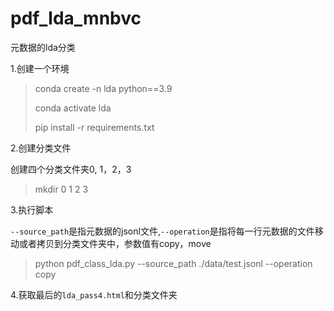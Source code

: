 # pdf_lda_mnbvc
元数据的lda分类

1.创建一个环境

> conda create -n lda python==3.9
>
> conda activate lda
>
> pip install -r requirements.txt

2.创建分类文件

创建四个分类文件夹0, 1，2，3

> mkdir 0 1 2 3

3.执行脚本

`--source_path`是指元数据的jsonl文件,`--operation`是指将每一行元数据的文件移动或者拷贝到分类文件夹中，参数值有copy，move

> python pdf_class_lda.py --source_path ./data/test.jsonl --operation copy

4.获取最后的`lda_pass4.html`和分类文件夹
